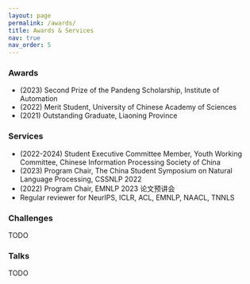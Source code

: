 ```yaml
---
layout: page
permalink: /awards/
title: Awards & Services
nav: true
nav_order: 5
---
```


### Awards
- (2023) Second Prize of the Pandeng Scholarship, Institute of Automation
- (2022) Merit Student, University of Chinese Academy of Sciences
- (2021) Outstanding Graduate, Liaoning Province


### Services
- (2022-2024) Student Executive Committee Member, Youth Working Committee, Chinese Information Processing Society of China
- (2023) Program Chair, The China Student Symposium on Natural Language Processing, CSSNLP 2022
- (2022) Program Chair, EMNLP 2023 论文预讲会
- Regular reviewer for NeurIPS, ICLR, ACL, EMNLP, NAACL, TNNLS
  
### Challenges

TODO

### Talks

TODO
